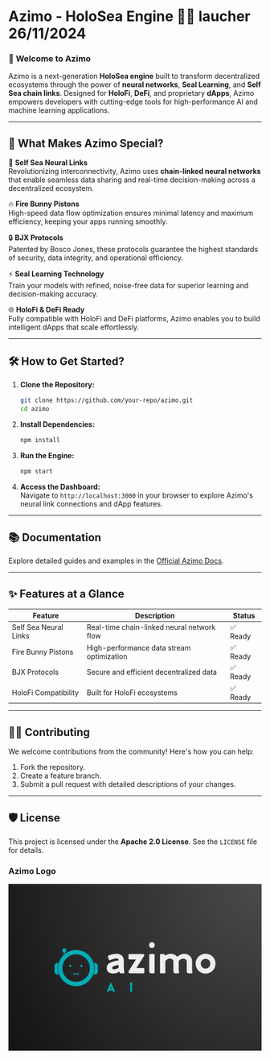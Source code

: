 # **Azimo - HoloSea Engine** 🌊💡  laucher 26/11/2024

### 🚀 **Welcome to Azimo**  
Azimo is a next-generation **HoloSea engine** built to transform decentralized ecosystems through the power of **neural networks**, **Seal Learning**, and **Self Sea chain links**. Designed for **HoloFi**, **DeFi**, and proprietary **dApps**, Azimo empowers developers with cutting-edge tools for high-performance AI and machine learning applications.  

---

## 🧠 **What Makes Azimo Special?**

🔗 **Self Sea Neural Links**  
Revolutionizing interconnectivity, Azimo uses **chain-linked neural networks** that enable seamless data sharing and real-time decision-making across a decentralized ecosystem.  

🔥 **Fire Bunny Pistons**  
High-speed data flow optimization ensures minimal latency and maximum efficiency, keeping your apps running smoothly.  

🔒 **BJX Protocols**  
Patented by Bosco Jones, these protocols guarantee the highest standards of security, data integrity, and operational efficiency.  

⚡ **Seal Learning Technology**  
Train your models with refined, noise-free data for superior learning and decision-making accuracy.  

🌐 **HoloFi & DeFi Ready**  
Fully compatible with HoloFi and DeFi platforms, Azimo enables you to build intelligent dApps that scale effortlessly.  

---

## 🛠️ **How to Get Started?**  

1. **Clone the Repository:**  
   ```bash  
   git clone https://github.com/your-repo/azimo.git  
   cd azimo  
   ```  

2. **Install Dependencies:**  
   ```bash  
   npm install  
   ```  

3. **Run the Engine:**  
   ```bash  
   npm start  
   ```  

4. **Access the Dashboard:**  
   Navigate to `http://localhost:3000` in your browser to explore Azimo's neural link connections and dApp features.  

---

## 📚 **Documentation**  
Explore detailed guides and examples in the [Official Azimo Docs](https://docs.azimo-holosea.io).  

---

## ✨ **Features at a Glance**  

| Feature                | Description                                | Status    |  
|------------------------|--------------------------------------------|-----------|  
| Self Sea Neural Links  | Real-time chain-linked neural network flow | ✅ Ready  |  
| Fire Bunny Pistons     | High-performance data stream optimization  | ✅ Ready  |  
| BJX Protocols          | Secure and efficient decentralized data    | ✅ Ready  |  
| HoloFi Compatibility   | Built for HoloFi ecosystems                | ✅ Ready  |  

---

## 👨‍💻 **Contributing**  

We welcome contributions from the community! Here's how you can help:  

1. Fork the repository.  
2. Create a feature branch.  
3. Submit a pull request with detailed descriptions of your changes.  

---

## 🛡️ **License**  

This project is licensed under the **Apache 2.0 License**. See the `LICENSE` file for details.  



### **Azimo Logo**  
![Azimo Logo](A.png)

